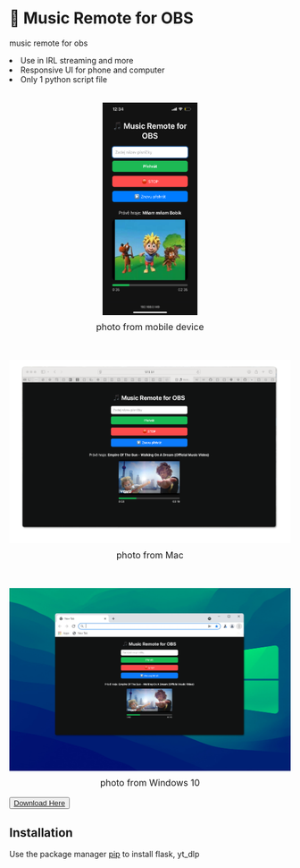 # 🎵 Music Remote for OBS
music remote for obs
<li>Use in IRL streaming and more</li>
<li>Responsive UI for phone and computer</li>
<li>Only 1 python script file</li><br>
<div style="text-align: center; margin-top: 1rem;">
<img src="Images/IMG_1803.png" style="height:380px; width: 170px;">
<p style="margin-top: 0.5rem; font-size: 1rem;">photo from mobile device</p></div><br>
<div style="text-align: center; margin-top: 1rem;">
<img src="Images/Mac-photo.png" style="">
<p style="margin-top: 0.5rem; font-size: 1rem; text-align: center;">photo from Mac</p></div><br>
<div style="text-align: center; margin-top: 1rem;">
<img src="Images/windows-photo.png">
<p style="margin-top: 0.5rem; font-size: 1rem; text-align: center;">photo from Windows 10</p></div>

<button><a href="https://github.com/mongomangoCZcz/Music-Remote-for-OBS/releases/tag/current">Download Here</a></button>

## Installation

Use the package manager [pip](https://pip.pypa.io/en/stable/) to install flask, yt_dlp
